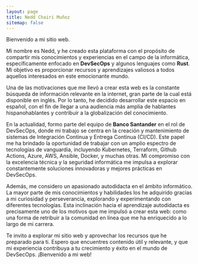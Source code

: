 ```yaml
---
layout: page
title: Nedd Chairi Muñoz
sitemap: false
---
```


Bienvenido a mi sitio web.

Mi nombre es Nedd, y he creado esta plataforma con el propósito de compartir mis conocimientos y experiencias en el campo de la informática, específicamente enfocado en __DevSecOps__ y algunos lenguajes como __Rust__. Mi objetivo es proporcionar recursos y aprendizajes valiosos a todos aquellos interesados en este emocionante mundo.

Una de las motivaciones que me llevó a crear esta web es la constante búsqueda de información relevante en la internet, gran parte de la cual está disponible en inglés. Por lo tanto, he decidido desarrollar este espacio en español, con el fin de llegar a una audiencia más amplia de hablantes hispanohablantes y contribuir a la globalización del conocimiento.

En la actualidad, formo parte del equipo de __Banco Santander__ en el rol de DevSecOps, donde mi trabajo se centra en la creación y mantenimiento de sistemas de Integración Continua y Entrega Continua (CI/CD). Este papel me ha brindado la oportunidad de trabajar con un amplio espectro de tecnologías de vanguardia, incluyendo Kubernetes, Terraform, Github Actions, Azure, AWS, Ansible, Docker, y muchas otras. Mi compromiso con la excelencia técnica y la seguridad informática me impulsa a explorar constantemente soluciones innovadoras y mejores prácticas en DevSecOps.

Además, me considero un apasionado autodidacta en el ámbito informático. La mayor parte de mis conocimientos y habilidades los he adquirido gracias a mi curiosidad y perseverancia, explorando y experimentando con diferentes tecnologías. Esta inclinación hacia el aprendizaje autodidacta es precisamente uno de los motivos que me impulsó a crear esta web: como una forma de retribuir a la comunidad en línea que me ha enriquecido a lo largo de mi carrera.

Te invito a explorar mi sitio web y aprovechar los recursos que he preparado para ti. Espero que encuentres contenido útil y relevante, y que mi experiencia contribuya a tu crecimiento y éxito en el mundo de DevSecOps. ¡Bienvenido a mi web!
